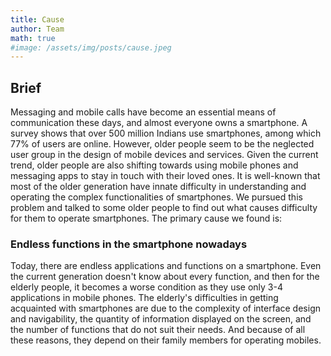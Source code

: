 ```yaml
---
title: Cause
author: Team
math: true
#image: /assets/img/posts/cause.jpeg
---
```


## Brief

Messaging and mobile calls have become an essential means of communication these days, and almost everyone owns a smartphone. A survey shows that over 500 million Indians use smartphones, among which 77% of users are online. However, older people seem to be the neglected user group in the design of mobile devices and services.
Given the current trend, older people are also shifting towards using mobile phones and messaging apps to stay in touch with their loved ones. It is well-known that most of the older generation have innate difficulty in understanding and operating the complex functionalities of smartphones.
We pursued this problem and talked to some older people to find out what causes difficulty for them to operate smartphones. The primary cause we found is:

### Endless functions in the smartphone nowadays
Today, there are endless applications and functions on a smartphone. Even the current generation doesn't know about every function, and then for the elderly people, it becomes a worse condition as they use only 3-4 applications in mobile phones. The elderly's difficulties in getting acquainted with smartphones are due to the complexity of interface design and navigability, the quantity of information displayed on the screen, and the number of functions that do not suit their needs. And because of all these reasons, they depend on their family members for operating mobiles. 
